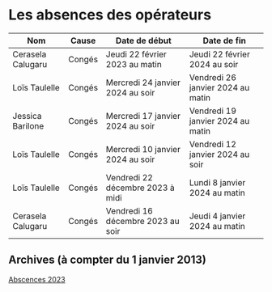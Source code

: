 # Les absences des opérateurs

| Nom                |  Cause   |  Date de début                     |  Date de fin                        | 
|--------------------|----------|------------------------------------|-------------------------------------|
| Cerasela Calugaru  |  Congés  |  Jeudi 22 février 2023 au matin    | Jeudi 22 février 2024 au soir       |  
| Loïs Taulelle      |  Congés  |  Mercredi 24 janvier 2024 au soir  |  Vendredi 26 janvier 2024 au matin  |
| Jessica Barilone   |  Congés  |  Mercredi 17 janvier 2024 au soir  | Vendredi 19 janvier 2024 au matin   |
| Loïs Taulelle      |  Congés  |  Mercredi 10 janvier 2024 au soir  |  Vendredi 12 janvier 2024 au soir   |
| Loïs Taulelle      |  Congés  |  Vendredi 22 décembre 2023 à midi  |  Lundi 8 janvier 2024 au matin      |
| Cerasela Calugaru  |  Congés  |  Vendredi 16 décembre 2023 au soir |  Jeudi 4 janvier 2024 au matin      |
                    
## Archives (à compter du 1 janvier 2013)

[Abscences 2023](Absences/Absences2023.md)